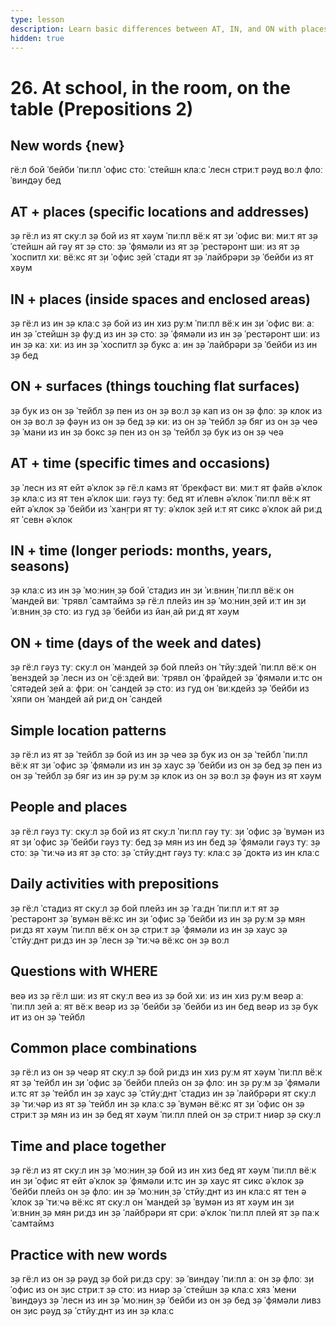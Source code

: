 ```yaml
---
type: lesson
description: Learn basic differences between AT, IN, and ON with places and time. Simple rules for beginners to use prepositions correctly
hidden: true
---
```


# 26. At school, in the room, on the table (Prepositions 2)

## New words {new}

гёːл
бой
ˈбейби
ˈпиːпл
ˈофис
стоː
ˈстейшн
клаːс
ˈлесн
стриːт
рəуд
воːл
флоː
ˈвиндəу
бед

## AT + places (specific locations and addresses)

з̣ə гёːл из ят скуːл
з̣ə бой из ят хəум
ˈпиːпл вёːк ят з̣и ˈофис
виː миːт ят з̣ə ˈстейшн
ай гəу ят з̣ə стоː
з̣ə ˈфямəли из ят з̣ə ˈрестəронт
шиː из ят з̣ə ˈхоспитл
хиː вёːкс ят з̣и ˈофис
з̣ей ˈстади ят з̣ə ˈлайбрəри
з̣ə ˈбейби из ят хəум

## IN + places (inside spaces and enclosed areas)

з̣ə гёːл из ин з̣ə клаːс
з̣ə бой из ин хиз руːм
ˈпиːпл вёːк ин з̣и ˈофис
виː аː ин з̣ə ˈстейшн
з̣ə фуːд из ин з̣ə стоː
з̣ə ˈфямəли из ин з̣ə ˈрестəронт
шиː из ин з̣ə каː
хиː из ин з̣ə ˈхоспитл
з̣ə букс аː ин з̣ə ˈлайбрəри
з̣ə ˈбейби из ин з̣ə бед

## ON + surfaces (things touching flat surfaces)

з̣ə бук из он з̣ə ˈтейбл
з̣ə пен из он з̣ə воːл
з̣ə кап из он з̣ə флоː
з̣ə клок из он з̣ə воːл
з̣ə фəун из он з̣ə бед
з̣ə киː из он з̣ə ˈтейбл
з̣ə бяг из он з̣ə чеə
з̣ə ˈмани из ин з̣ə бокс
з̣ə пен из он з̣ə ˈтейбл
з̣ə бук из он з̣ə чеə

## AT + time (specific times and occasions)

з̣ə ˈлесн из ят ейт əˈклок
з̣ə гёːл камз ят ˈбрекфəст
виː миːт ят файв əˈклок
з̣ə клаːс из ят тен əˈклок
шиː гəуз туː бед ят иˈлевн əˈклок
ˈпиːпл вёːк ят ейт əˈклок
з̣ə ˈбейби из ˈхан̣гри ят туː əˈклок
з̣ей иːт ят сикс əˈклок
ай риːд ят ˈсевн əˈклок

## IN + time (longer periods: months, years, seasons)

з̣ə клаːс из ин з̣ə ˈмоːнин̣
з̣ə бой ˈстадиз ин з̣и ˈиːвнин̣
ˈпиːпл вёːк он ˈмандей
виː ˈтрявл ˈсамтаймз
з̣ə гёːл плейз ин з̣ə ˈмоːнин̣
з̣ей иːт ин з̣и ˈиːвнин̣
з̣ə стоː из гуд
з̣ə ˈбейби из йан̣
ай риːд ят хəум

## ON + time (days of the week and dates)

з̣ə гёːл гəуз туː скуːл он ˈмандей
з̣ə бой плейз он ˈтйуːздей
ˈпиːпл вёːк он ˈвенздей
з̣ə ˈлесн из он ˈс̣ёːздей
виː ˈтрявл он ˈфрайдей
з̣ə ˈфямəли иːтс он ˈсятəдей
з̣ей аː фриː он ˈсандей
з̣ə стоː из гуд он ˈвиːкдейз
з̣ə ˈбейби из ˈхяпи он ˈмандей
ай риːд он ˈсандей

## Simple location patterns

з̣ə гёːл из ят з̣ə ˈтейбл
з̣ə бой из ин з̣ə чеə
з̣ə бук из он з̣ə ˈтейбл
ˈпиːпл вёːк ят з̣и ˈофис
з̣ə ˈфямəли из ин з̣ə хаус
з̣ə ˈбейби из он з̣ə бед
з̣ə пен из он з̣ə ˈтейбл
з̣ə бяг из ин з̣ə руːм
з̣ə клок из он з̣ə воːл
з̣ə фəун из ят хəум

## People and places

з̣ə гёːл гəуз туː скуːл
з̣ə бой из ят скуːл
ˈпиːпл гəу туː з̣и ˈофис
з̣ə ˈвумəн из ят з̣и ˈофис
з̣ə ˈбейби гəуз туː бед
з̣ə мян из ин бед
з̣ə ˈфямəли гəуз туː з̣ə стоː
з̣ə ˈтиːчə из ят з̣ə стоː
з̣ə ˈстйуːднт гəуз туː клаːс
з̣ə ˈдоктə из ин клаːс

## Daily activities with prepositions

з̣ə гёːл ˈстадиз ят скуːл
з̣ə бой плейз ин з̣ə ˈгаːдн
ˈпиːпл иːт ят з̣ə ˈрестəронт
з̣ə ˈвумəн вёːкс ин з̣и ˈофис
з̣ə ˈбейби из ин з̣ə руːм
з̣ə мян риːдз ят хəум
ˈпиːпл вёːк он з̣ə стриːт
з̣ə ˈфямəли из ин з̣ə хаус
з̣ə ˈстйуːднт риːдз ин з̣ə ˈлесн
з̣ə ˈтиːчə вёːкс он з̣ə воːл

## Questions with WHERE

веə из з̣ə гёːл
шиː из ят скуːл
веə из з̣ə бой
хиː из ин хиз руːм
веəр аː ˈпиːпл
з̣ей аː ят вёːк
веəр из з̣ə ˈбейби
з̣ə ˈбейби из ин бед
веəр из з̣ə бук
ит из он з̣ə ˈтейбл

## Common place combinations

з̣ə гёːл из он з̣ə чеəр ят скуːл
з̣ə бой риːдз ин хиз руːм ят хəум
ˈпиːпл вёːк ят з̣ə ˈтейбл ин з̣и ˈофис
з̣ə ˈбейби плейз он з̣ə флоː ин з̣ə руːм
з̣ə ˈфямəли иːтс ят з̣ə ˈтейбл ин з̣ə хаус
з̣ə ˈстйуːднт ˈстадиз ин з̣ə ˈлайбрəри ят скуːл
з̣ə ˈтиːчəр из ят з̣ə ˈтейбл ин з̣ə клаːс
з̣ə ˈвумəн вёːкс ят з̣и ˈофис он з̣ə стриːт
з̣ə мян из ин з̣ə бед ят хəум
ˈпиːпл плей он з̣ə стриːт ниəр з̣ə скуːл

## Time and place together

з̣ə гёːл из ят скуːл ин з̣ə ˈмоːнин̣
з̣ə бой из ин хиз бед ят хəум
ˈпиːпл вёːк ин з̣и ˈофис ят ейт əˈклок
з̣ə ˈфямəли иːтс ин з̣ə хаус ят сикс əˈклок
з̣ə ˈбейби плейз он з̣ə флоː ин з̣ə ˈмоːнин̣
з̣ə ˈстйуːднт из ин клаːс ят тен əˈклок
з̣ə ˈтиːчə вёːкс ят скуːл он ˈмандей
з̣ə ˈвумəн из ят хəум ин з̣и ˈиːвнин̣
з̣ə мян риːдз ин з̣ə ˈлайбрəри ят с̣риː əˈклок
ˈпиːпл плей ят з̣ə паːк ˈсамтаймз

## Practice with new words

з̣ə гёːл из он з̣ə рəуд
з̣ə бой риːдз с̣руː з̣ə ˈвиндəу
ˈпиːпл аː он з̣ə флоː
з̣и ˈофис из он з̣ис стриːт
з̣ə стоː из ниəр з̣ə ˈстейшн
з̣ə клаːс хяз ˈмени ˈвиндəуз
з̣ə ˈлесн из ин з̣ə ˈмоːнин̣
з̣ə ˈбейби из он з̣ə бед
з̣ə ˈфямəли ливз он з̣ис рəуд
з̣ə ˈстйуːднт из ин з̣ə клаːс
